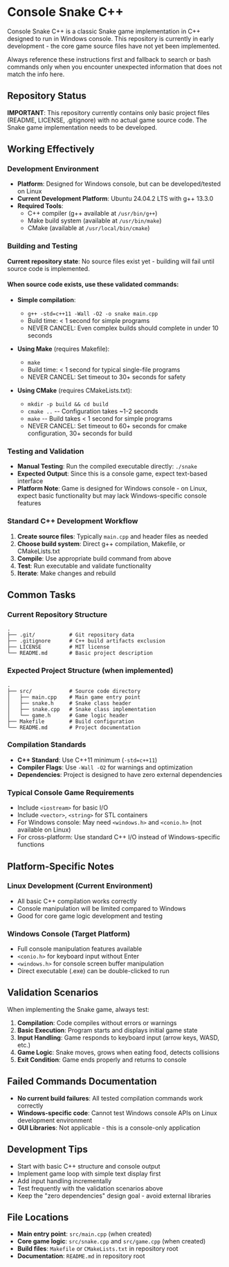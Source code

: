 # Console Snake C++

Console Snake C++ is a classic Snake game implementation in C++ designed to run in Windows console. This repository is currently in early development - the core game source files have not yet been implemented.

Always reference these instructions first and fallback to search or bash commands only when you encounter unexpected information that does not match the info here.

## Repository Status

**IMPORTANT**: This repository currently contains only basic project files (README, LICENSE, .gitignore) with no actual game source code. The Snake game implementation needs to be developed.

## Working Effectively

### Development Environment
- **Platform**: Designed for Windows console, but can be developed/tested on Linux
- **Current Development Platform**: Ubuntu 24.04.2 LTS with g++ 13.3.0
- **Required Tools**: 
  - C++ compiler (g++ available at `/usr/bin/g++`)
  - Make build system (available at `/usr/bin/make`)
  - CMake (available at `/usr/local/bin/cmake`)

### Building and Testing
**Current repository state**: No source files exist yet - building will fail until source code is implemented.

#### When source code exists, use these validated commands:

- **Simple compilation**: 
  - `g++ -std=c++11 -Wall -O2 -o snake main.cpp` 
  - Build time: < 1 second for simple programs
  - NEVER CANCEL: Even complex builds should complete in under 10 seconds

- **Using Make** (requires Makefile):
  - `make`
  - Build time: < 1 second for typical single-file programs
  - NEVER CANCEL: Set timeout to 30+ seconds for safety

- **Using CMake** (requires CMakeLists.txt):
  - `mkdir -p build && cd build`
  - `cmake ..` -- Configuration takes ~1-2 seconds
  - `make` -- Build takes < 1 second for simple programs
  - NEVER CANCEL: Set timeout to 60+ seconds for cmake configuration, 30+ seconds for build

### Testing and Validation
- **Manual Testing**: Run the compiled executable directly: `./snake`
- **Expected Output**: Since this is a console game, expect text-based interface
- **Platform Note**: Game is designed for Windows console - on Linux, expect basic functionality but may lack Windows-specific console features

### Standard C++ Development Workflow
1. **Create source files**: Typically `main.cpp` and header files as needed
2. **Choose build system**: Direct g++ compilation, Makefile, or CMakeLists.txt
3. **Compile**: Use appropriate build command from above
4. **Test**: Run executable and validate functionality
5. **Iterate**: Make changes and rebuild

## Common Tasks

### Current Repository Structure
```
.
├── .git/           # Git repository data
├── .gitignore      # C++ build artifacts exclusion
├── LICENSE         # MIT license
└── README.md       # Basic project description
```

### Expected Project Structure (when implemented)
```
.
├── src/            # Source code directory
│   ├── main.cpp    # Main game entry point
│   ├── snake.h     # Snake class header
│   ├── snake.cpp   # Snake class implementation
│   └── game.h      # Game logic header
├── Makefile        # Build configuration
└── README.md       # Project documentation
```

### Compilation Standards
- **C++ Standard**: Use C++11 minimum (`-std=c++11`)
- **Compiler Flags**: Use `-Wall -O2` for warnings and optimization
- **Dependencies**: Project is designed to have zero external dependencies

### Typical Console Game Requirements
- Include `<iostream>` for basic I/O
- Include `<vector>`, `<string>` for STL containers
- For Windows console: May need `<windows.h>` and `<conio.h>` (not available on Linux)
- For cross-platform: Use standard C++ I/O instead of Windows-specific functions

## Platform-Specific Notes

### Linux Development (Current Environment)
- All basic C++ compilation works correctly
- Console manipulation will be limited compared to Windows
- Good for core game logic development and testing

### Windows Console (Target Platform)
- Full console manipulation features available
- `<conio.h>` for keyboard input without Enter
- `<windows.h>` for console screen buffer manipulation
- Direct executable (.exe) can be double-clicked to run

## Validation Scenarios

When implementing the Snake game, always test:
1. **Compilation**: Code compiles without errors or warnings
2. **Basic Execution**: Program starts and displays initial game state
3. **Input Handling**: Game responds to keyboard input (arrow keys, WASD, etc.)
4. **Game Logic**: Snake moves, grows when eating food, detects collisions
5. **Exit Condition**: Game ends properly and returns to console

## Failed Commands Documentation

- **No current build failures**: All tested compilation commands work correctly
- **Windows-specific code**: Cannot test Windows console APIs on Linux development environment
- **GUI Libraries**: Not applicable - this is a console-only application

## Development Tips

- Start with basic C++ structure and console output
- Implement game loop with simple text display first
- Add input handling incrementally
- Test frequently with the validation scenarios above
- Keep the "zero dependencies" design goal - avoid external libraries

## File Locations

- **Main entry point**: `src/main.cpp` (when created)
- **Core game logic**: `src/snake.cpp` and `src/game.cpp` (when created)
- **Build files**: `Makefile` or `CMakeLists.txt` in repository root
- **Documentation**: `README.md` in repository root